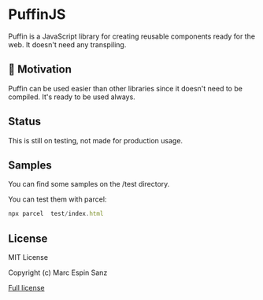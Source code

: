 # PuffinJS

Puffin is a JavaScript library for creating reusable components ready for the web. It doesn't need any transpiling.

## 🤔 Motivation
Puffin can be used easier than other libraries since it doesn't need to be compiled. It's ready to be used always.

## Status
This is still on testing, not made for production usage.

## Samples
You can find some samples on the /test directory.

You can test them with parcel:

```javascript
npx parcel  test/index.html
```

## License


MIT License

Copyright (c) Marc Espin Sanz

[Full license](LICENSE.md)